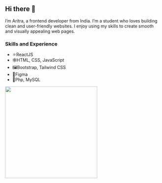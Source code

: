 ## Hi there 👋
 I’m Aritra, a frontend developer from India. I’m a student who loves building clean and user-friendly websites. I enjoy using my skills to create smooth and visually appealing web pages.

### Skills and Experience
- ⚛️ReactJS
- 🕸️HTML, CSS, JavaScript
- 🖼️Bootstrap, Tailwind CSS
- 🎨Figma
- 🐘Php, MySQL

<img src="https://user-images.githubusercontent.com/74038190/235224431-e8c8c12e-6826-47f1-89fb-2ddad83b3abf.gif" width="300">
<br><br>



